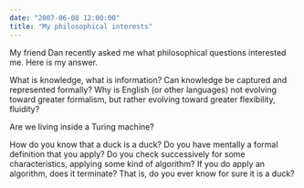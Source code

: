 ```yaml
---
date: "2007-06-08 12:00:00"
title: "My philosophical interests"
---
```




My friend Dan recently asked me what philosophical questions interested me. Here is my answer.

What is knowledge, what is information? Can knowledge be captured and represented formally? Why is English (or other languages) not evolving<br/>
toward greater formalism, but rather evolving toward greater flexibility, fluidity?

Are we living inside a Turing machine?

How do you know that a duck is a duck? Do you have mentally a formal definition that you apply? Do you check successively for some characteristics, applying some kind of algorithm? If you do apply an algorithm, does it terminate? That is, do you ever know for sure it is a duck?


